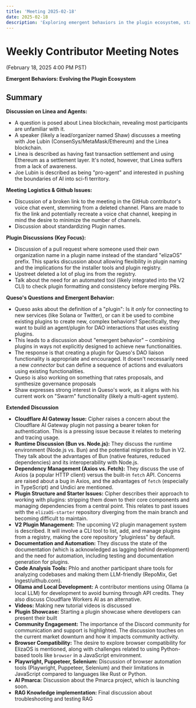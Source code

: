 ```yaml
---
title: 'Meeting 2025-02-18'
date: 2025-02-18
description: 'Exploring emergent behaviors in the plugin ecosystem, standardizing plugin naming conventions, and discussions on Linea blockchain integration and V2 plugin management improvements.'
---
```


# Weekly Contributor Meeting Notes

(February 18, 2025 4:00 PM PST)

**Emergent Behaviors: Evolving the Plugin Ecosystem**

## Summary

**Discussion on Linea and Agents:**

- A question is posed about Linea blockchain, revealing most participants are unfamiliar with it.
- A speaker (likely a lead/organizer named Shaw) discusses a meeting with Joe Lubin (ConsenSys/MetaMask/Ethereum) and the Linea blockchain.
- Linea is described as having fast transaction settlement and using Ethereum as a settlement layer. It's noted, however, that Linea suffers from a lack of awareness.
- Joe Lubin is described as being "pro-agent" and interested in pushing the boundaries of AI into sci-fi territory.

**Meeting Logistics & Github Issues:**

- Discussion of a broken link to the meeting in the GitHub contributor's voice chat event, stemming from a deleted channel. Plans are made to fix the link and potentially recreate a voice chat channel, keeping in mind the desire to minimize the number of channels.
- Discussion about standardizing Plugin names.

**Plugin Discussions (Key Focus):**

- Discussion of a pull request where someone used their own organization name in a plugin name instead of the standard "elizaOS" prefix. This sparks discussion about allowing flexibility in plugin naming and the implications for the installer tools and plugin registry.
- Upstreet deleted a lot of plug ins from the registry.
- Talk about the need for an automated tool (likely integrated into the V2 CLI) to check plugin formatting and consistency before merging PRs.

**Queso's Questions and Emergent Behavior:**

- Queso asks about the definition of a "plugin": Is it _only_ for connecting to new services (like Solana or Twitter), or can it be used to combine existing plugins to create new, complex behaviors? Specifically, they want to build an agent/plugin for DAO interactions that uses existing plugins.
- This leads to a discussion about "emergent behavior" – combining plugins in ways not explicitly designed to achieve new functionalities.
- The response is that creating a plugin for Queso's DAO liaison functionality is appropriate and encouraged. It doesn't necessarily need a new _connector_ but can define a sequence of actions and evaluators using existing functionalities.
- Queso is also working on something that rates proposals, and synthesize governance proposals
- Shaw expresses strong interest in Queso's work, as it aligns with his current work on "Swarm" functionality (likely a multi-agent system).

**Extended Discussion**

- **Cloudflare AI Gateway Issue:** Cipher raises a concern about the Cloudflare AI Gateway plugin not passing a bearer token for authentication. This is a pressing issue because it relates to metering and tracing usage.
- **Runtime Discussion (Bun vs. Node.js):** They discuss the runtime environment (Node.js vs. Bun) and the potential migration to Bun in V2. They talk about the advantages of Bun (native features, reduced dependencies) and its interoperability with Node.js.
- **Dependency Management (Axios vs. Fetch):** They discuss the use of Axios (a popular HTTP client) versus the built-in `fetch` API. Concerns are raised about a bug in Axios, and the advantages of `fetch` (especially in TypeScript) and Undici are mentioned.
- **Plugin Structure and Starter Issues:** Cipher describes their approach to working with plugins: stripping them down to their core components and managing dependencies from a central point. This relates to past issues with the `elizaOS-starter` repository diverging from the main branch and becoming difficult to maintain.
- **V2 Plugin Management:** The upcoming V2 plugin management system is described. It will involve a CLI tool to list, add, and manage plugins from a registry, making the core repository "pluginless" by default.
- **Documentation and Automation:** They discuss the state of the documentation (which is acknowledged as lagging behind development) and the need for automation, including testing and documentation generation for plugins.
- **Code Analysis Tools:** Phlo and another participant share tools for analyzing codebases and making them LLM-friendly (RepoMix, Get Ingest/uithub.com).
- **Ollama and Local Development:** A contributor mentions using Ollama (a local LLM) for development to avoid burning through API credits. They also discuss Cloudflare Workers AI as an alternative.
- **Videos:** Making new tutorial videos is discussed
- **Plugin Showcase:** Starting a plugin showcase where developers can present their built
- **Community Engagement:** The importance of the Discord community for communication and support is highlighted. The discussion touches on the current market downturn and how it impacts community activity.
- **Browser Compatibility:** The desire to explore browser compatibility for ElizaOS is mentioned, along with challenges related to using Python-based tools like `browser` in a JavaScript environment.
- **Playwright, Puppeteer, Selenium:** Discussion of browser automation tools (Playwright, Puppeteer, Selenium) and their limitations in JavaScript compared to languages like Rust or Python.
- **AI Pmarca:** Discussion about the Pmarca project, which is launching soon.
- **RAG Knowledge implementation:** Final discussion about troubleshooting and testing RAG
